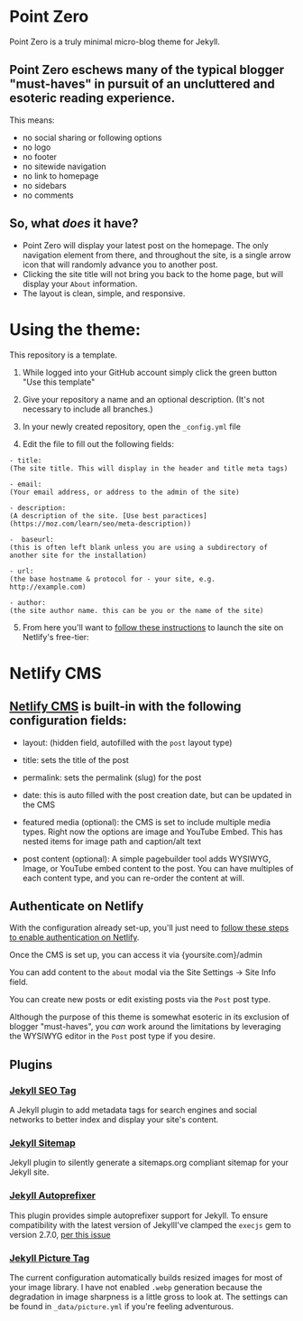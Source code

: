 # Point Zero

Point Zero is a truly minimal micro-blog theme for Jekyll.

## Point Zero eschews many of the typical blogger "must-haves" in pursuit of an uncluttered and esoteric reading experience.

This means:

- no social sharing or following options
- no logo
- no footer
- no sitewide navigation
- no link to homepage
- no sidebars
- no comments


## So, what _does_ it have?

- Point Zero will display your latest post on the homepage. The only navigation element from there, and throughout the site, is a single arrow icon that will randomly advance you to another post.
- Clicking the site title will not bring you back to the home page, but will display your `About` information.
- The layout is clean, simple, and responsive.


# Using the theme:

This repository is a template.

1. While logged into your GitHub account simply click the green button "Use this template"

2. Give your repository a name and an optional description. (It's not necessary to include all branches.)

3. In your newly created repository, open the `_config.yml` file

4. Edit the file to fill out the following fields:

```
- title:
(The site title. This will display in the header and title meta tags)

- email:
(Your email address, or address to the admin of the site)

- description:
(A description of the site. [Use best paractices](https://moz.com/learn/seo/meta-description))

-  baseurl:
(this is often left blank unless you are using a subdirectory of another site for the installation)

- url:
(the base hostname & protocol for - your site, e.g. http://example.com)

- author:
(the site author name. this can be you or the name of the site)
```


5. From here you'll want to [follow these instructions](https://www.netlify.com/blog/2020/04/02/a-step-by-step-guide-jekyll-4.0-on-netlify/#connecting-to-netlify) to launch the site on Netlify's free-tier:

# Netlify CMS

## [Netlify CMS](https://www.netlifycms.org) is built-in with the following configuration fields:


- layout: (hidden field, autofilled with the `post` layout type)

- title: sets the title of the post

- permalink: sets the permalink (slug) for the post

- date: this is auto filled with the post creation date, but can be updated in the CMS

- featured media (optional): the CMS is set to include multiple media types. Right now the options are image and YouTube Embed. This has nested items for image path and caption/alt text

- post content (optional): A simple pagebuilder tool adds WYSIWYG, Image, or YouTube embed content to the post. You can have multiples of each content type, and you can re-order the content at will.

## Authenticate on Netlify

With the configuration already set-up, you'll just need to [follow these steps to enable authentication on Netlify](https://www.netlifycms.org/docs/add-to-your-site/#authentication).


Once the CMS is set up, you can access it via  {yoursite.com}/admin

You can add content to the `about` modal via the Site Settings -> Site Info field.

You can create new posts or edit existing posts via the `Post` post type.



Although the purpose of this theme is somewhat esoteric in its exclusion of blogger "must-haves", you _can_ work around the limitations by leveraging the WYSIWYG editor in the `Post` post type if you desire.


## Plugins

### [Jekyll SEO Tag](https://github.com/discoform/shapes-for-jekyll-and-snipcart/projects/1)

A Jekyll plugin to add metadata tags for search engines and social networks to better index and display your site's content.


### [Jekyll Sitemap](https://github.com/jekyll/jekyll-sitemap)
Jekyll plugin to silently generate a sitemaps.org compliant sitemap for your Jekyll site.


### [Jekyll Autoprefixer](https://github.com/vwochnik/jekyll-autoprefixer)
This plugin provides simple autoprefixer support for Jekyll. To ensure compatibility with the latest version of JekyllI've clamped the `execjs` gem to version 2.7.0, [per this issue](https://github.com/ai/autoprefixer-rails/issues/160)

### [Jekyll Picture Tag](https://github.com/rbuchberger/jekyll_picture_tag)

The current configuration automatically builds resized images for most of your image library. I have not enabled `.webp` generation because the degradation in image sharpness is a little gross to look at. The settings can be found in `_data/picture.yml` if you're feeling adventurous.